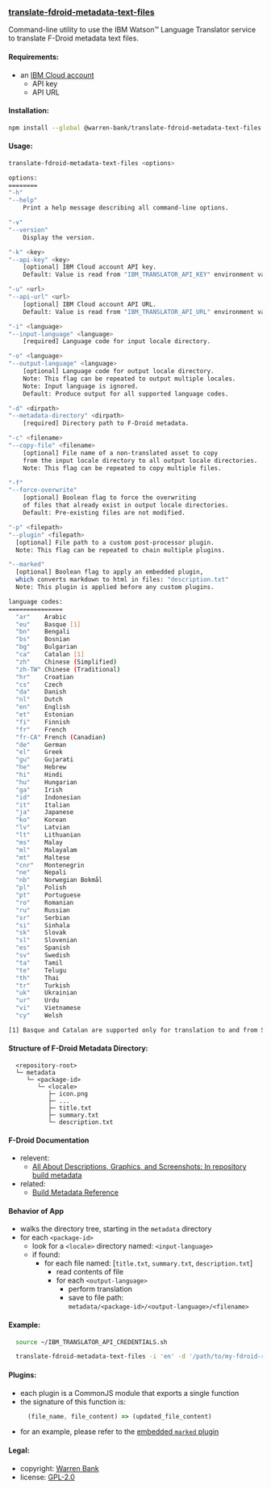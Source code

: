 ### [translate-fdroid-metadata-text-files](https://github.com/warren-bank/node-translate-fdroid-metadata-text-files)

Command-line utility to use the IBM Watson&trade; Language Translator service to translate F-Droid metadata text files.

#### Requirements:

* an [IBM Cloud account](https://github.com/warren-bank/node-ibm-watson-language-translator/blob/master/.etc/docs/IBM-Cloud-account.md)
  - API key
  - API URL

#### Installation:

```bash
npm install --global @warren-bank/translate-fdroid-metadata-text-files
```

#### Usage:

```bash
translate-fdroid-metadata-text-files <options>

options:
========
"-h"
"--help"
    Print a help message describing all command-line options.

"-v"
"--version"
    Display the version.

"-k" <key>
"--api-key" <key>
    [optional] IBM Cloud account API key.
    Default: Value is read from "IBM_TRANSLATOR_API_KEY" environment variable.

"-u" <url>
"--api-url" <url>
    [optional] IBM Cloud account API URL.
    Default: Value is read from "IBM_TRANSLATOR_API_URL" environment variable.

"-i" <language>
"--input-language" <language>
    [required] Language code for input locale directory.

"-o" <language>
"--output-language" <language>
    [optional] Language code for output locale directory.
    Note: This flag can be repeated to output multiple locales.
    Note: Input language is ignored.
    Default: Produce output for all supported language codes.

"-d" <dirpath>
"--metadata-directory" <dirpath>
    [required] Directory path to F-Droid metadata.

"-c" <filename>
"--copy-file" <filename>
    [optional] File name of a non-translated asset to copy
    from the input locale directory to all output locale directories.
    Note: This flag can be repeated to copy multiple files.

"-f"
"--force-overwrite"
    [optional] Boolean flag to force the overwriting
    of files that already exist in output locale directories.
    Default: Pre-existing files are not modified.

"-p" <filepath>
"--plugin" <filepath>
  [optional] File path to a custom post-processor plugin.
  Note: This flag can be repeated to chain multiple plugins.

"--marked"
  [optional] Boolean flag to apply an embedded plugin,
  which converts markdown to html in files: "description.txt"
  Note: This plugin is applied before any custom plugins.

language codes:
===============
  "ar"    Arabic
  "eu"    Basque [1]
  "bn"    Bengali
  "bs"    Bosnian
  "bg"    Bulgarian
  "ca"    Catalan [1]
  "zh"    Chinese (Simplified)
  "zh-TW" Chinese (Traditional)
  "hr"    Croatian
  "cs"    Czech
  "da"    Danish
  "nl"    Dutch
  "en"    English
  "et"    Estonian
  "fi"    Finnish
  "fr"    French
  "fr-CA" French (Canadian)
  "de"    German
  "el"    Greek
  "gu"    Gujarati
  "he"    Hebrew
  "hi"    Hindi
  "hu"    Hungarian
  "ga"    Irish
  "id"    Indonesian
  "it"    Italian
  "ja"    Japanese
  "ko"    Korean
  "lv"    Latvian
  "lt"    Lithuanian
  "ms"    Malay
  "ml"    Malayalam
  "mt"    Maltese
  "cnr"   Montenegrin
  "ne"    Nepali
  "nb"    Norwegian Bokmål
  "pl"    Polish
  "pt"    Portuguese
  "ro"    Romanian
  "ru"    Russian
  "sr"    Serbian
  "si"    Sinhala
  "sk"    Slovak
  "sl"    Slovenian
  "es"    Spanish
  "sv"    Swedish
  "ta"    Tamil
  "te"    Telugu
  "th"    Thai
  "tr"    Turkish
  "uk"    Ukrainian
  "ur"    Urdu
  "vi"    Vietnamese
  "cy"    Welsh

[1] Basque and Catalan are supported only for translation to and from Spanish.
```

#### Structure of F-Droid Metadata Directory:

```text
  <repository-root>
  └─ metadata
     └─ <package-id>
        └─ <locale>
           ├─ icon.png
           ├─ ...
           ├─ title.txt
           ├─ summary.txt
           └─ description.txt
```

#### F-Droid Documentation

* relevent:
  - [All About Descriptions, Graphics, and Screenshots: In repository build metadata](https://f-droid.org/docs/All_About_Descriptions_Graphics_and_Screenshots/#in-the-apps-build-metadata-in-an-fdroiddata-collection)
* related:
  - [Build Metadata Reference](https://f-droid.org/docs/Build_Metadata_Reference)

#### Behavior of App

* walks the directory tree, starting in the `metadata` directory
* for each `<package-id>`
  - look for a `<locale>` directory named: `<input-language>`
  - if found:
    * for each file named: [`title.txt`, `summary.txt`, `description.txt`]
      - read contents of file
      - for each `<output-language>`
        * perform translation
        * save to file path:<br>`metadata/<package-id>/<output-language>/<filename>`

#### Example:

```bash
  source ~/IBM_TRANSLATOR_API_CREDENTIALS.sh

  translate-fdroid-metadata-text-files -i 'en' -d '/path/to/my-fdroid-repo/metadata' -c 'icon.png'
```

#### Plugins:

* each plugin is a CommonJS module that exports a single function
* the signature of this function is:
  ```javascript
    (file_name, file_content) => (updated_file_content)
  ```
* for an example, please refer to the [embedded `marked` plugin](./plugins/marked/index.js)

#### Legal:

* copyright: [Warren Bank](https://github.com/warren-bank)
* license: [GPL-2.0](https://www.gnu.org/licenses/old-licenses/gpl-2.0.txt)
